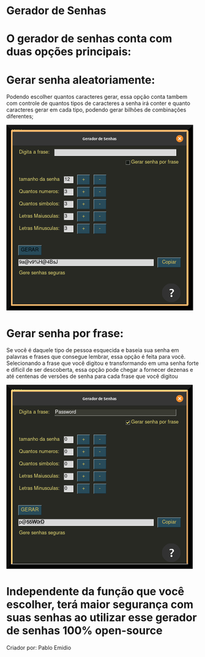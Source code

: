 # Gerador de Senhas

# O gerador de senhas conta com duas opções principais:

# Gerar senha aleatoriamente:
  Podendo escolher quantos caracteres gerar, essa opção conta tambem com controle de quantos tipos de caracteres a senha irá conter e quanto caracteres gerar em cada tipo, podendo gerar bilhões de combinações diferentes;
  
  ![Alt](https://github.com/PabloEmidio/gerador-de-senha-PySimpleGUI/blob/master/GUI-foto/aleatorio.png "EXEMPLO")





# Gerar senha por frase:
  Se você é daquele tipo de pessoa esquecida e baseia sua senha em palavras e frases que consegue lembrar, essa opção é feita para você. Selecionando a frase que você digitou e transformando em uma senha forte e dificil de ser descoberta, essa opção pode chegar a fornecer dezenas e até centenas de versões de senha para cada frase que você digitou

![Alt](https://github.com/PabloEmidio/gerador-de-senha-PySimpleGUI/blob/master/GUI-foto/porfrase.png "EXEMPLO")






# Independente da função que você escolher, terá maior segurança com suas senhas ao utilizar esse gerador de senhas 100% open-source
Criador por: Pablo Emidio
